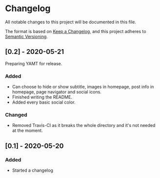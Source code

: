 # Changelog
All notable changes to this project will be documented in this file.

The format is based on [Keep a Changelog](https://keepachangelog.com/en/1.0.0/),
and this project adheres to [Semantic Versioning](https://semver.org/spec/v2.0.0.html).

## [0.2] - 2020-05-21
Preparing YAMT for release.
### Added
 - Can choose to hide or show subtitle, images in homepage, post info in homepage, page navigator and social icons.
 - Finished writing the README.
 - Added every basic social color.

### Changed
 - Removed Travis-CI as it breaks the whole directory and it's not needed at the moment.
 

## [0.1] - 2020-05-20
### Added
 - Started a changelog